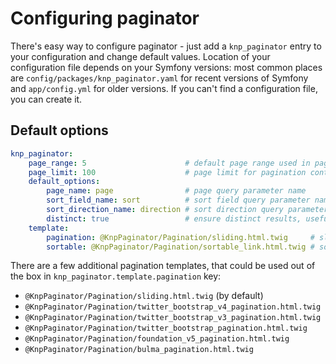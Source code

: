 # Configuring paginator

There's easy way to configure paginator - just add a `knp_paginator` entry to your configuration and change default values.
Location of your configuration file depends on your Symfony versions: most common places are `config/packages/knp_paginator.yaml`
for recent versions of Symfony and `app/config.yml` for older versions. If you can't find a configuration file, you can create it.

## Default options

``` yaml
knp_paginator:
    page_range: 5                      # default page range used in pagination control
    page_limit: 100                    # page limit for pagination control; to disable set this field to ~ (null)
    default_options:
        page_name: page                # page query parameter name
        sort_field_name: sort          # sort field query parameter name; to disable sorting set this field to ~ (null)
        sort_direction_name: direction # sort direction query parameter name
        distinct: true                 # ensure distinct results, useful when ORM queries are using GROUP BY statements
    template:
        pagination: @KnpPaginator/Pagination/sliding.html.twig     # sliding pagination controls template
        sortable: @KnpPaginator/Pagination/sortable_link.html.twig # sort link template
```

There are a few additional pagination templates, that could be used out of the box in `knp_paginator.template.pagination` key:

* `@KnpPaginator/Pagination/sliding.html.twig` (by default)
* `@KnpPaginator/Pagination/twitter_bootstrap_v4_pagination.html.twig`
* `@KnpPaginator/Pagination/twitter_bootstrap_v3_pagination.html.twig`
* `@KnpPaginator/Pagination/twitter_bootstrap_pagination.html.twig`
* `@KnpPaginator/Pagination/foundation_v5_pagination.html.twig`
* `@KnpPaginator/Pagination/bulma_pagination.html.twig`
